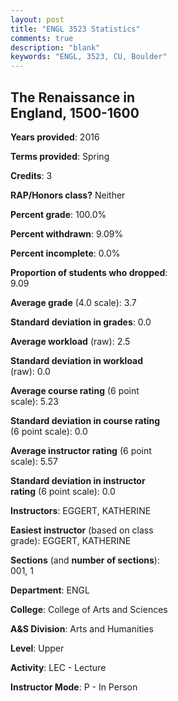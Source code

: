 ```yaml
---
layout: post
title: "ENGL 3523 Statistics"
comments: true
description: "blank"
keywords: "ENGL, 3523, CU, Boulder"
--- 
```

<head>
<script src="https://ajax.googleapis.com/ajax/libs/jquery/2.1.3/jquery.min.js"></script>
<script src="https://dl.dropboxusercontent.com/s/pc42nxpaw1ea4o9/highcharts.js?dl=0"></script>
<!-- <script src="../assets/js/highcharts.js"></script> -->
<style type="text/css">@font-face {
	font-family: "Bebas Neue";
	src: url(https://www.filehosting.org/file/details/544349/BebasNeue%20Regular.otf) format("opentype");
	}
	h1.Bebas { 
		font-family: "Bebas Neue", Verdana, Tahoma;
	}
</style>
</head>
<body>
	<div id="container" style="float: right; width: 45%; height: 88%; margin-left: 2.5%; margin-right: 2.5%;"></div>
	<script language="JavaScript">
		$(document).ready(function() {
		var chart = {type: 'column'};
		var title = {text: 'Grade Distribution'};
		var xAxis = {categories: ['A','B','C','D','F'],crosshair: true};
		var yAxis = {min: 0,title: {text: 'Percentage'}};
		var tooltip = {headerFormat: '<center><b><span style="font-size:20px">{point.key}</span></b></center>',
		               pointFormat: '<td style="padding:0"><b>{point.y:.1f}%</b></td>',
		               footerFormat: '</table>',shared: true,useHTML: true};
		var plotOptions = {column: {pointPadding: 0.0,borderWidth: 0}};  
		var credits = {enabled: false};var series= [{name: 'Percent',data: [76.67,23.33,0.0,0.0,0.0,]}];
		var json = {};
		json.chart = chart;
		json.title = title;
		json.tooltip = tooltip;
		json.xAxis = xAxis;
		json.yAxis = yAxis;  
		json.series = series;
		json.plotOptions = plotOptions;  
		json.credits = credits;
		$('#container').highcharts(json);
	});
	</script>
</body>
			   
## The Renaissance in England, 1500-1600

**Years provided**: 2016

**Terms provided**: Spring

**Credits**: 3

**RAP/Honors class?** Neither

**Percent grade**: 100.0%

**Percent withdrawn**: 9.09%

**Percent incomplete**: 0.0%

**Proportion of students who dropped**: 9.09

**Average grade** (4.0 scale): 3.7

**Standard deviation in grades**: 0.0

**Average workload** (raw): 2.5

**Standard deviation in workload** (raw): 0.0

**Average course rating** (6 point scale): 5.23

**Standard deviation in course rating** (6 point scale): 0.0

**Average instructor rating** (6 point scale): 5.57

**Standard deviation in instructor rating** (6 point scale): 0.0

**Instructors**: EGGERT, KATHERINE

**Easiest instructor** (based on class grade): EGGERT, KATHERINE

**Sections** (and **number of sections**): 001, 1

**Department**: ENGL

**College**: College of Arts and Sciences

**A&S Division**: Arts and Humanities

**Level**: Upper

**Activity**: LEC - Lecture

**Instructor Mode**: P  - In Person